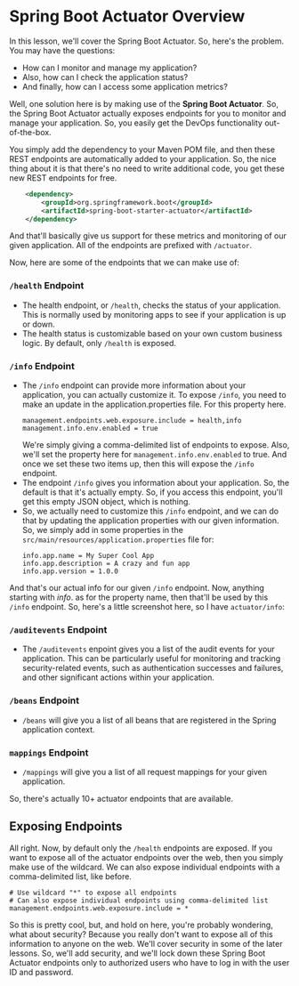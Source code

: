 # Spring Boot Actuator Overview

In this lesson, we'll cover the Spring Boot Actuator. So, here's the problem. You may have the questions:

  + How can I monitor and manage my application?
  + Also, how can I check the application status?
  + And finally, how can I access some application metrics?

Well, one solution here is by making use of the **Spring Boot Actuator**. So, the Spring Boot Actuator actually exposes endpoints for you to monitor and manage your application. So, you easily get the DevOps functionality out-of-the-box.

You simply add the dependency to your Maven POM file, and then these REST endpoints are automatically added to your application. So, the nice thing about it is that there's no need to write additional code, you get these new REST endpoints for free. 


```xml
	<dependency>
		<groupId>org.springframework.boot</groupId>
		<artifactId>spring-boot-starter-actuator</artifactId>
	</dependency>
```

And that'll basically give us support for these metrics and monitoring of our given application. All of the endpoints are prefixed with `/actuator`. 

Now, here are some of the endpoints that we can make use of: 

### **`/health` Endpoint**

  + The health endpoint, or `/health`, checks the status of your application. This is normally used by monitoring apps to see if your application is up or down.
  + The health status is customizable based on your own custom business logic. By default, only `/health` is exposed.

### **`/info` Endpoint**

  + The `/info` endpoint can provide more information about your application, you can actually customize it. To expose `/info`, you need to make an update in the application.properties file. For this property here.
    ```application.properties
    management.endpoints.web.exposure.include = health,info
    management.info.env.enabled = true
    ```
    We're simply giving a comma-delimited list of endpoints to expose. Also, we'll set the property here for `management.info.env.enabled` to true. And once we set these two items up, then this will expose the `/info` endpoint.
  + The endpoint `/info` gives you information about your application. So, the default is that it's actually empty. So, if you access this endpoint, you'll get this empty JSON object, which is nothing. 
  + So, we actually need to customize this `/info` endpoint, and we can do that by updating the application properties with our given information. So, we simply add in some properties in the `src/main/resources/application.properties` file for: 
    ```application.properties
	info.app.name = My Super Cool App
	info.app.description = A crazy and fun app
	info.app.version = 1.0.0
    ```

And that's our actual info for our given `/info` endpoint. Now, anything starting with *info*. as for the property name, then that'll be used by this `/info` endpoint. So, here's a little screenshot here, so I have `actuator/info`: 

### **`/auditevents` Endpoint**

  + The `/auditevents` enpoint gives you a list of the audit events for your application. This can be particularly useful for monitoring and tracking security-related events, such as authentication successes and failures, and other significant actions within your application.

### **`/beans` Endpoint**

  + `/beans` will give you a list of all beans that are registered in the Spring application context. 

### **`mappings` Endpoint**

  + `/mappings` will give you a list of all request mappings for your given application. 

So, there's actually 10+ actuator endpoints that are available.

## Exposing Endpoints

All right. Now, by default only the `/health` endpoints are exposed. If you want to expose all of the actuator endpoints over the web, then you simply make use of the wildcard. We can also expose individual endpoints with a comma-delimited list, like before. 


```application.properties
# Use wildcard "*" to expose all endpoints
# Can also expose individual endpoints using comma-delimited list
management.endpoints.web.exposure.include = *
```

So this is pretty cool, but, and hold on here, you're probably wondering, what about security? Because you really don't want to expose all of this information to anyone on the web. We'll cover security in some of the later lessons. So, we'll add security, and we'll lock down these Spring Boot Actuator endpoints only to authorized users who have to log in with the user ID and password.
